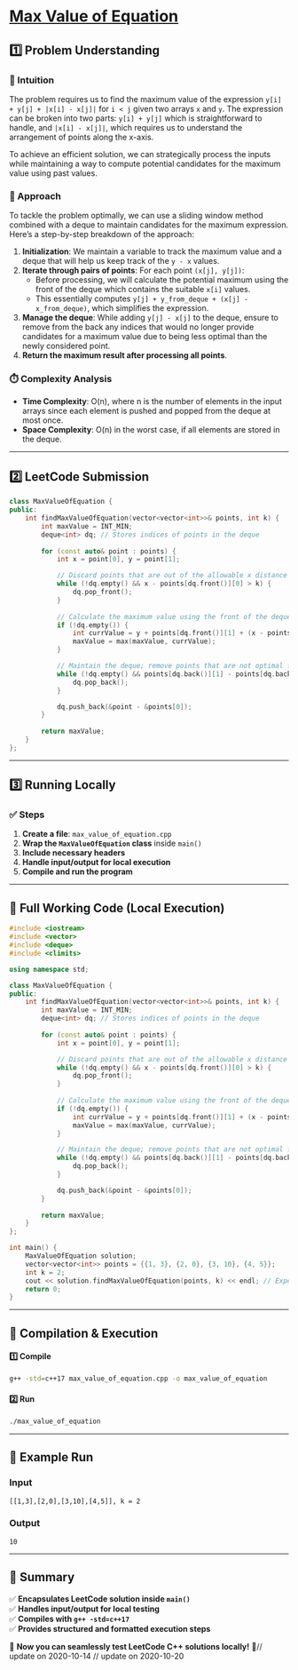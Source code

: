 # **[Max Value of Equation](https://leetcode.com/problems/max-value-of-equation/description/)**  

## **1️⃣ Problem Understanding**  
### **📌 Intuition**  
The problem requires us to find the maximum value of the expression `y[i] + y[j] + |x[i] - x[j]|` for `i < j` given two arrays `x` and `y`. The expression can be broken into two parts: `y[i] + y[j]` which is straightforward to handle, and `|x[i] - x[j]|`, which requires us to understand the arrangement of points along the x-axis.

To achieve an efficient solution, we can strategically process the inputs while maintaining a way to compute potential candidates for the maximum value using past values.

### **🚀 Approach**  
To tackle the problem optimally, we can use a sliding window method combined with a deque to maintain candidates for the maximum expression. Here’s a step-by-step breakdown of the approach:

1. **Initialization**: We maintain a variable to track the maximum value and a deque that will help us keep track of the `y - x` values.
2. **Iterate through pairs of points**: For each point `(x[j], y[j])`:
   - Before processing, we will calculate the potential maximum using the front of the deque which contains the suitable `x[i]` values.
   - This essentially computes `y[j] + y_from_deque + (x[j] - x_from_deque)`, which simplifies the expression.
3. **Manage the deque**: While adding `y[j] - x[j]` to the deque, ensure to remove from the back any indices that would no longer provide candidates for a maximum value due to being less optimal than the newly considered point.
4. **Return the maximum result after processing all points**.

### **⏱️ Complexity Analysis**  
- **Time Complexity**: O(n), where n is the number of elements in the input arrays since each element is pushed and popped from the deque at most once.
- **Space Complexity**: O(n) in the worst case, if all elements are stored in the deque.

---  

## **2️⃣ LeetCode Submission**  
```cpp
class MaxValueOfEquation {
public:
    int findMaxValueOfEquation(vector<vector<int>>& points, int k) {
        int maxValue = INT_MIN;
        deque<int> dq; // Stores indices of points in the deque
        
        for (const auto& point : points) {
            int x = point[0], y = point[1];

            // Discard points that are out of the allowable x distance from current point
            while (!dq.empty() && x - points[dq.front()][0] > k) {
                dq.pop_front();
            }
            
            // Calculate the maximum value using the front of the deque
            if (!dq.empty()) {
                int currValue = y + points[dq.front()][1] + (x - points[dq.front()][0]);
                maxValue = max(maxValue, currValue);
            }

            // Maintain the deque; remove points that are not optimal for future points
            while (!dq.empty() && points[dq.back()][1] - points[dq.back()][0] <= y - x) {
                dq.pop_back();
            }

            dq.push_back(&point - &points[0]);
        }
        
        return maxValue;
    }
};  
```  

---  

## **3️⃣ Running Locally**  
### **✅ Steps**  
1. **Create a file**: `max_value_of_equation.cpp`  
2. **Wrap the `MaxValueOfEquation` class** inside `main()`  
3. **Include necessary headers**  
4. **Handle input/output for local execution**  
5. **Compile and run the program**  

---  

## **📝 Full Working Code (Local Execution)**  
```cpp
#include <iostream>
#include <vector>
#include <deque>
#include <climits>

using namespace std;

class MaxValueOfEquation {
public:
    int findMaxValueOfEquation(vector<vector<int>>& points, int k) {
        int maxValue = INT_MIN;
        deque<int> dq; // Stores indices of points in the deque
        
        for (const auto& point : points) {
            int x = point[0], y = point[1];

            // Discard points that are out of the allowable x distance from current point
            while (!dq.empty() && x - points[dq.front()][0] > k) {
                dq.pop_front();
            }
            
            // Calculate the maximum value using the front of the deque
            if (!dq.empty()) {
                int currValue = y + points[dq.front()][1] + (x - points[dq.front()][0]);
                maxValue = max(maxValue, currValue);
            }

            // Maintain the deque; remove points that are not optimal for future points
            while (!dq.empty() && points[dq.back()][1] - points[dq.back()][0] <= y - x) {
                dq.pop_back();
            }

            dq.push_back(&point - &points[0]);
        }
        
        return maxValue;
    }
};

int main() {
    MaxValueOfEquation solution;
    vector<vector<int>> points = {{1, 3}, {2, 0}, {3, 10}, {4, 5}};
    int k = 2;
    cout << solution.findMaxValueOfEquation(points, k) << endl; // Expected output: 10
    return 0;
}  
```  

---  

## **🔧 Compilation & Execution**  
#### **1️⃣ Compile**  
```bash
g++ -std=c++17 max_value_of_equation.cpp -o max_value_of_equation
```  

#### **2️⃣ Run**  
```bash
./max_value_of_equation
```  

---  

## **🎯 Example Run**  
### **Input**  
```
[[1,3],[2,0],[3,10],[4,5]], k = 2
```  
### **Output**  
```
10
```  

---  

## **📌 Summary**  
✅ **Encapsulates LeetCode solution inside `main()`**  
✅ **Handles input/output for local testing**  
✅ **Compiles with `g++ -std=c++17`**  
✅ **Provides structured and formatted execution steps**  

🚀 **Now you can seamlessly test LeetCode C++ solutions locally!** 🚀// update on 2020-10-14
// update on 2020-10-20
